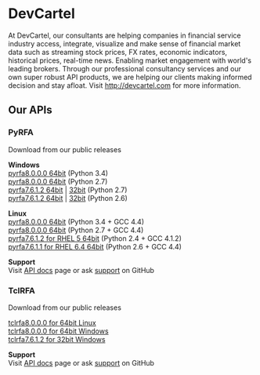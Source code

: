 # DevCartel
At DevCartel, our consultants are helping companies in financial service industry access, integrate, visualize and make sense of financial market data such as streaming stock prices, FX rates, economic indicators, historical prices, real-time news. Enabling market engagement with world's leading brokers. Through our professional consultancy services and our own super robust API products, we are helping our clients making informed decision and stay afloat. Visit http://devcartel.com for more information.

## Our APIs

### PyRFA

 Download from our public releases    

__Windows__    
[pyrfa8.0.0.0 64bit](https://github.com/devcartel/api/releases/download/pyrfa8.0.0.0/pyrfa8.0.0.0-win32-x86_64-py34.zip) (Python 3.4)    
[pyrfa8.0.0.0 64bit](https://github.com/devcartel/api/releases/download/pyrfa8.0.0.0/pyrfa8.0.0.0-win32-x86_64-py27.zip) (Python 2.7)    
[pyrfa7.6.1.2 64bit](https://github.com/devcartel/api/releases/download/pyrfa7.6.1.2/pyrfa7.6.1.2-win32-x86_64-py27.zip) | [32bit](https://github.com/devcartel/api/releases/download/pyrfa7.6.1.2/pyrfa7.6.1.2-win32-x86-py27.zip) (Python 2.7)    
[pyrfa7.6.1.2 64bit](https://github.com/devcartel/api/releases/download/pyrfa7.6.1.2/pyrfa7.6.1.2-win32-x86_64-py26.zip) | [32bit](https://github.com/devcartel/api/releases/download/pyrfa7.6.1.2/pyrfa7.6.1.2-win32-x86-py26.zip) (Python 2.6)    

__Linux__    
[pyrfa8.0.0.0 64bit](https://github.com/devcartel/api/releases/download/pyrfa8.0.0.0/pyrfa8.0.0.0-linux-x86_64-py34.zip) (Python 3.4 + GCC 4.4)    
[pyrfa8.0.0.0 64bit](https://github.com/devcartel/api/releases/download/pyrfa8.0.0.0/pyrfa8.0.0.0-linux-x86_64-py27.zip) (Python 2.7 + GCC 4.4)    
[pyrfa7.6.1.2 for RHEL 5 64bit](https://github.com/devcartel/api/releases/download/pyrfa7.6.1.2/pyrfa7.6.1.2-rhel5-gcc412-x86_64-py24.zip) (Python 2.4 + GCC 4.1.2)    
[pyrfa7.6.1.1 for RHEL 6.4 64bit](https://github.com/devcartel/api/releases/download/pyrfa7.6.1.1/pyrfa7.6.1.1-rhel64-gcc447-x86_64-py26.zip) (Python 2.6 + GCC 4.4)

__Support__    
Visit [API docs](https://github.com/devcartel/api/blob/master/pyrfa/README.md#table-of-contents) page or ask [support](https://github.com/devcartel/api/issues) on GitHub

### TclRFA

Download from our public releases   

[tclrfa8.0.0.0 for 64bit Linux](https://github.com/devcartel/api/releases/download/tclrfa8.0.0.0/tclrfa8.0.0.0-linux-x86_64.zip)    
[tclrfa8.0.0.0 for 64bit Windows](https://github.com/devcartel/api/releases/download/tclrfa8.0.0.0/tclrfa8.0.0.0-win32-ix86_64.zip)    
[tclrfa7.6.1.2 for 32bit Windows](https://github.com/devcartel/api/releases/download/tclrfa7.6.1.2/tclrfa7.6.1.2-win32-ix86.zip)    

__Support__    
Visit [API docs](https://github.com/devcartel/api/blob/master/tclrfa/README.md#table-of-contents) page or ask [support](https://github.com/devcartel/api/issues) on GitHub
